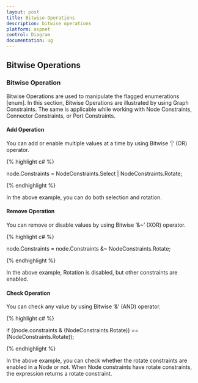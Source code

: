 ```yaml
---
layout: post
title: Bitwise-Operations
description: bitwise operations
platform: aspnet
control: Diagram
documentation: ug
---
```


## Bitwise Operations

### Bitwise Operation

Bitwise Operations are used to manipulate the flagged enumerations [enum]. In this section, Bitwise Operations are illustrated by using Graph Constraints. The same is applicable while working with Node Constraints, Connector Constraints, or Port Constraints.

#### Add Operation

You can add or enable multiple values at a time by using Bitwise ‘|’ (OR) operator.

{% highlight c# %}

node.Constraints = NodeConstraints.Select | NodeConstraints.Rotate;



{% endhighlight %}



In the above example, you can do both selection and rotation.

#### Remove Operation

You can remove or disable values by using Bitwise ‘&~’ (XOR) operator.

{% highlight c# %}

node.Constraints = node.Constraints &~ NodeConstraints.Rotate;



{% endhighlight %}



In the above example, Rotation is disabled, but other constraints are enabled.

#### Check Operation 

You can check any value by using Bitwise ‘&’ (AND) operator.

{% highlight c# %}

if ((node.constraints & (NodeConstraints.Rotate)) == (NodeConstraints.Rotate));



{% endhighlight %}



In the above example, you can check whether the rotate constraints are enabled in a Node or not. When Node constraints have rotate constraints, the expression returns a rotate constraint.

